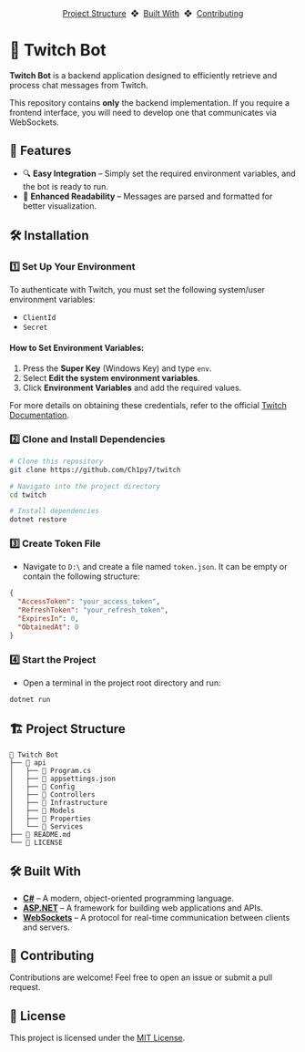 <div align="center">
    <a href="https://github.com/Ch1py7/twitch?tab=readme-ov-file#-project-structure">Project Structure</a>
    <span>&nbsp;❖&nbsp;</span>
    <a href="https://github.com/Ch1py7/twitch?tab=readme-ov-file#-built-with">Built With</a>
    <span>&nbsp;❖&nbsp;</span>
    <a href="https://github.com/Ch1py7/twitch?tab=readme-ov-file#-contributing">Contributing</a>
</div>

# 🤖 Twitch Bot
**Twitch Bot** is a backend application designed to efficiently retrieve and process chat messages from Twitch.

This repository contains **only** the backend implementation. If you require a frontend interface, you will need to develop one that communicates via WebSockets.

## 🎯 Features
- 🔍 **Easy Integration** – Simply set the required environment variables, and the bot is ready to run.
- 🚀 **Enhanced Readability** – Messages are parsed and formatted for better visualization.

## 🛠 Installation

### 1️⃣ **Set Up Your Environment**  
To authenticate with Twitch, you must set the following system/user environment variables:
- `ClientId`
- `Secret`

#### How to Set Environment Variables:
1. Press the **Super Key** (Windows Key) and type `env`.
2. Select **Edit the system environment variables**.
3. Click **Environment Variables** and add the required values.

For more details on obtaining these credentials, refer to the official [Twitch Documentation](https://dev.twitch.tv/docs/authentication/register-app/).

### 2️⃣ **Clone and Install Dependencies**
```bash
# Clone this repository
git clone https://github.com/Ch1py7/twitch

# Navigate into the project directory
cd twitch

# Install dependencies
dotnet restore
```

### 3️⃣ **Create Token File**
- Navigate to `D:\` and create a file named `token.json`. It can be empty or contain the following structure:
```json
{
  "AccessToken": "your_access_token",
  "RefreshToken": "your_refresh_token",
  "ExpiresIn": 0,
  "ObtainedAt": 0
}
```

### 4️⃣ **Start the Project**
- Open a terminal in the project root directory and run:
```bash
dotnet run
```

## 🏗️ Project Structure
```plaintext
📂 Twitch Bot
├── 📁 api
│   ├── 📄 Program.cs
│   ├── 📄 appsettings.json
│   ├── 📁 Config
│   ├── 📁 Controllers
│   ├── 📁 Infrastructure
│   ├── 📁 Models
│   ├── 📁 Properties
│   └── 📁 Services
├── 📄 README.md
└── 🔑 LICENSE
```

## 🛠 Built With
- **[C#](https://learn.microsoft.com/en-us/dotnet/csharp/)** – A modern, object-oriented programming language.
- **[ASP.NET](https://dotnet.microsoft.com/en-us/apps/aspnet)** – A framework for building web applications and APIs.
- **[WebSockets](https://developer.mozilla.org/en-US/docs/Web/API/WebSockets_API)** – A protocol for real-time communication between clients and servers.

## 🤝 Contributing
Contributions are welcome! Feel free to open an issue or submit a pull request.

## 📄 License
This project is licensed under the [MIT License](https://github.com/Ch1py7/twitch/blob/main/LICENSE).